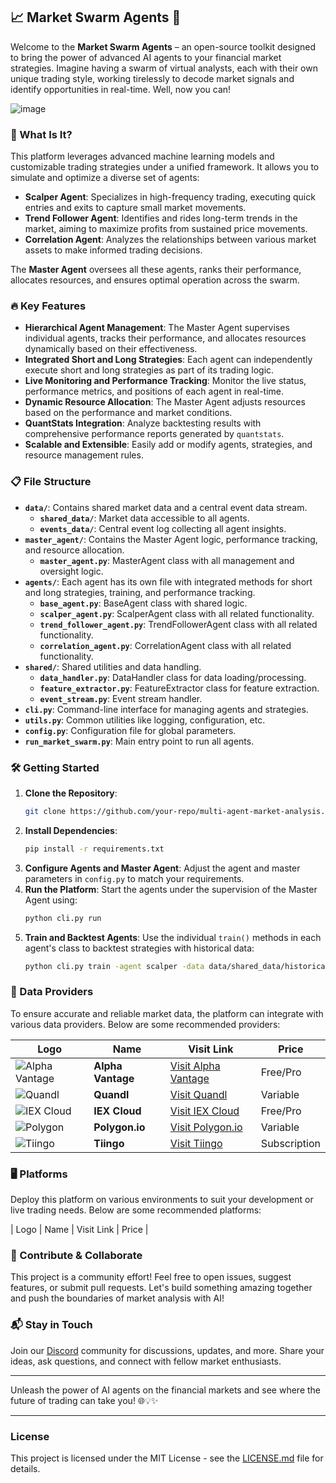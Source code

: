 ## 📈 Market Swarm Agents 🚀

Welcome to the **Market Swarm Agents** – an open-source toolkit designed to bring the power of advanced AI agents to your financial market strategies. Imagine having a swarm of virtual analysts, each with their own unique trading style, working tirelessly to decode market signals and identify opportunities in real-time. Well, now you can!

![image](https://github.com/user-attachments/assets/c19adab6-5f59-4660-b323-1f9df221e45d)



### 🧠 What Is It?
This platform leverages advanced machine learning models and customizable trading strategies under a unified framework. It allows you to simulate and optimize a diverse set of agents:

- **Scalper Agent**: Specializes in high-frequency trading, executing quick entries and exits to capture small market movements.
- **Trend Follower Agent**: Identifies and rides long-term trends in the market, aiming to maximize profits from sustained price movements.
- **Correlation Agent**: Analyzes the relationships between various market assets to make informed trading decisions.

The **Master Agent** oversees all these agents, ranks their performance, allocates resources, and ensures optimal operation across the swarm.

### 🔥 Key Features
- **Hierarchical Agent Management**: The Master Agent supervises individual agents, tracks their performance, and allocates resources dynamically based on their effectiveness.
- **Integrated Short and Long Strategies**: Each agent can independently execute short and long strategies as part of its trading logic.
- **Live Monitoring and Performance Tracking**: Monitor the live status, performance metrics, and positions of each agent in real-time.
- **Dynamic Resource Allocation**: The Master Agent adjusts resources based on the performance and market conditions.
- **QuantStats Integration**: Analyze backtesting results with comprehensive performance reports generated by `quantstats`.
- **Scalable and Extensible**: Easily add or modify agents, strategies, and resource management rules.

### 📋 File Structure
- **`data/`**: Contains shared market data and a central event data stream.
  - **`shared_data/`**: Market data accessible to all agents.
  - **`events_data/`**: Central event log collecting all agent insights.
- **`master_agent/`**: Contains the Master Agent logic, performance tracking, and resource allocation.
  - **`master_agent.py`**: MasterAgent class with all management and oversight logic.
- **`agents/`**: Each agent has its own file with integrated methods for short and long strategies, training, and performance tracking.
  - **`base_agent.py`**: BaseAgent class with shared logic.
  - **`scalper_agent.py`**: ScalperAgent class with all related functionality.
  - **`trend_follower_agent.py`**: TrendFollowerAgent class with all related functionality.
  - **`correlation_agent.py`**: CorrelationAgent class with all related functionality.
- **`shared/`**: Shared utilities and data handling.
  - **`data_handler.py`**: DataHandler class for data loading/processing.
  - **`feature_extractor.py`**: FeatureExtractor class for feature extraction.
  - **`event_stream.py`**: Event stream handler.
- **`cli.py`**: Command-line interface for managing agents and strategies.
- **`utils.py`**: Common utilities like logging, configuration, etc.
- **`config.py`**: Configuration file for global parameters.
- **`run_market_swarm.py`**: Main entry point to run all agents.

### 🛠️ Getting Started
1. **Clone the Repository**: 
   ```bash
   git clone https://github.com/your-repo/multi-agent-market-analysis.git
   ```
2. **Install Dependencies**: 
   ```bash
   pip install -r requirements.txt
   ```
3. **Configure Agents and Master Agent**: Adjust the agent and master parameters in `config.py` to match your requirements.
4. **Run the Platform**: Start the agents under the supervision of the Master Agent using:
   ```bash
   python cli.py run
   ```
5. **Train and Backtest Agents**: Use the individual `train()` methods in each agent's class to backtest strategies with historical data:
   ```bash
   python cli.py train -agent scalper -data data/shared_data/historical_data.csv
   ```

### 📡 Data Providers
To ensure accurate and reliable market data, the platform can integrate with various data providers. Below are some recommended providers:

| Logo                                    | Name                  | Visit Link                        | Price      |
|-----------------------------------------|-----------------------|-----------------------------------|------------|
| ![Alpha Vantage](https://www.alphavantage.co/favicon.ico) | **Alpha Vantage**    | [Visit Alpha Vantage](https://www.alphavantage.co/) | Free/Pro   |
| ![Quandl](https://www.quandl.com/favicon.ico) | **Quandl**            | [Visit Quandl](https://www.quandl.com/)             | Variable   |
| ![IEX Cloud](https://iexcloud.io/static/favicon.ico) | **IEX Cloud**        | [Visit IEX Cloud](https://iexcloud.io/)           | Free/Pro   |
| ![Polygon](https://polygon.io/favicon.ico) | **Polygon.io**        | [Visit Polygon.io](https://polygon.io/)           | Variable   |
| ![Tiingo](https://www.tiingo.com/favicon.ico) | **Tiingo**            | [Visit Tiingo](https://www.tiingo.com/)           | Subscription |

### 🖥️ Platforms
Deploy this platform on various environments to suit your development or live trading needs. Below are some recommended platforms:

| Logo                                      | Name               | Visit Link                         | Price                                    |


### 🤝 Contribute & Collaborate
This project is a community effort! Feel free to open issues, suggest features, or submit pull requests. Let's build something amazing together and push the boundaries of market analysis with AI!

### 📬 Stay in Touch
Join our [Discord](#) community for discussions, updates, and more. Share your ideas, ask questions, and connect with fellow market enthusiasts.

---

Unleash the power of AI agents on the financial markets and see where the future of trading can take you! 🌐💡✨

---

### License
This project is licensed under the MIT License - see the [LICENSE.md](LICENSE.md) file for details.


